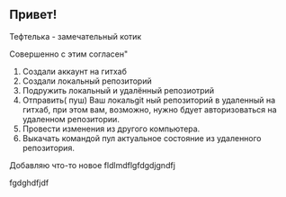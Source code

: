 ## Привет!


Тефтелька - замечательный котик

Совершенно с этим согласен"

1. Создали аккаунт на гитхаб
2. Создали локальный репозиторий
3. Подружить локальный и удалённый репозиотрий
4. Отправить( пуш) Ваш локальgit ный репозиторий в удаленный на гитхаб, при этом вам, возможно, нужно бдует авторизоваться на удаленном репозитории.
5. Провести изменения из другого компьютера. 
6. Выкачать командой пул актуальное состояние из удаленного репозитория. 


Добавляю что-то новое  fldlmdflgfdgdjgndfj


fgdghdfjdf